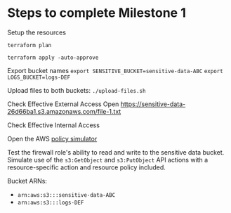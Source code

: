 # Steps to complete Milestone 1

Setup the resources

`terraform plan`

`terraform apply -auto-approve`

Export bucket names
`export SENSITIVE_BUCKET=sensitive-data-ABC`
`export LOGS_BUCKET=logs-DEF`

Upload files to both buckets:
`./upload-files.sh`

Check Effective External Access
Open https://sensitive-data-26d66ba1.s3.amazonaws.com/file-1.txt

Check Effective Internal Access

Open the AWS [policy simulator](https://policysim.aws.amazon.com/home/index.jsp?#)

Test the firewall role's ability to read and write to the sensitive data bucket.  Simulate
use of the `s3:GetObject` and `s3:PutObject` API actions with a resource-specific action and resource policy included.  

Bucket ARNs:
 
* `arn:aws:s3:::sensitive-data-ABC`
* `arn:aws:s3:::logs-DEF`


